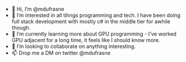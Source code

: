 - 👋 Hi, I’m @mdufrasne
- 👀 I’m interested in all tihngs programming and tech. I have been doing full stack development with mostly c# in the middle tier for awhile though.
- 🌱 I’m currently learning more about GPU programming - I've worked GPU adjacent for a long time, it feels like I should know more.
- 💞️ I’m looking to collaborate on anything interesting.
- 📫 Drop me a DM on twitter @mdufrasne

